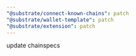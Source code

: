 ```yaml
---
"@substrate/connect-known-chains": patch
"@substrate/wallet-template": patch
"@substrate/extension": patch
---
```


update chainspecs

